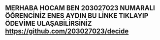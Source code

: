 MERHABA HOCAM BEN 203027023 NUMARALI ÖĞRENCİNİZ ENES AYDIN BU LİNKE TIKLAYIP ÖDEVİME ULAŞABİLİRSİNİZ https://github.com/203027023/decide
-------------------------------------------------------------------------------------------------------------------------------------------------------------------------
